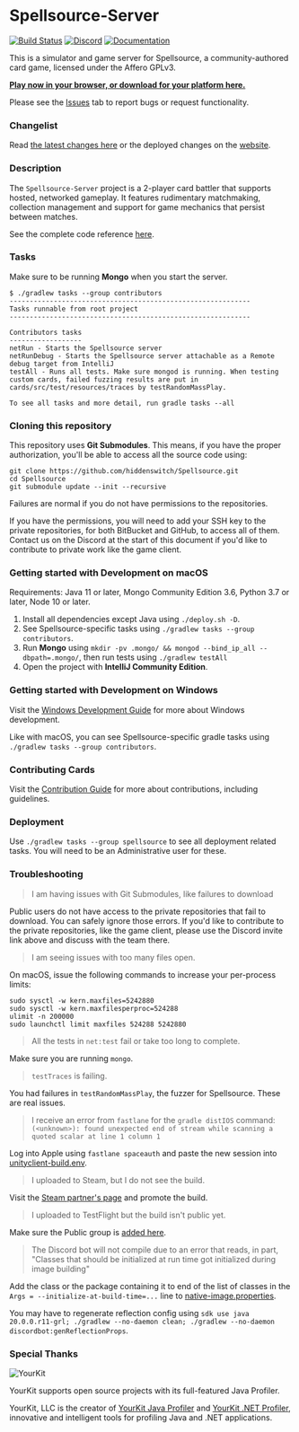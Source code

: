 # Spellsource-Server

[![Build Status](https://travis-ci.org/hiddenswitch/Spellsource.svg?branch=master)](https://travis-ci.org/hiddenswitch/Spellsource)
[![Discord](https://img.shields.io/badge/chat-join%20us%20on%20discord-blue.svg?longCache=true&style=flat&icon=discord)](https://discord.gg/HmbESh2)
[![Documentation](https://img.shields.io/badge/docs-java-yellow.svg?longCache=true&style=flat)](https://www.playspellsource.com/javadoc)

This is a simulator and game server for Spellsource, a community-authored card game, licensed under the Affero GPLv3.

**[Play now in your browser, or download for your platform here.](www/src/pages/download.js)**

Please see the [Issues](https://github.com/hiddenswitch/Spellsource/issues) tab to report bugs or request functionality. 

### Changelist

Read [the latest changes here](www/src/pages-markdown/whatsnew.md) or the deployed changes on the [website](https://www.playspellsource.com/whats-new).

### Description

The `Spellsource-Server` project is a 2-player card battler that supports hosted, networked gameplay. It features rudimentary matchmaking, collection management and support for game mechanics that persist between matches.

See the complete code reference [here](https://www.playspellsource.com/javadoc).

### Tasks

Make sure to be running **Mongo** when you start the server.

```shell script
$ ./gradlew tasks --group contributors
------------------------------------------------------------
Tasks runnable from root project
------------------------------------------------------------

Contributors tasks
------------------
netRun - Starts the Spellsource server
netRunDebug - Starts the Spellsource server attachable as a Remote debug target from IntelliJ
testAll - Runs all tests. Make sure mongod is running. When testing custom cards, failed fuzzing results are put in cards/src/test/resources/traces by testRandomMassPlay.

To see all tasks and more detail, run gradle tasks --all
```

### Cloning this repository

This repository uses **Git Submodules**. This means, if you have the proper authorization, you'll be able to access all the source code using:

```shell script
git clone https://github.com/hiddenswitch/Spellsource.git
cd Spellsource
git submodule update --init --recursive
```

Failures are normal if you do not have permissions to the repositories.

If you have the permissions, you will need to add your SSH key to the private repositories, for both BitBucket and GitHub, to access all of them. Contact us on the Discord at the start of this document if you'd like to contribute to private work like the game client.

### Getting started with Development on macOS

Requirements: Java 11 or later, Mongo Community Edition 3.6, Python 3.7 or later, Node 10 or later.

 1. Install all dependencies except Java using `./deploy.sh -D`.
 2. See Spellsource-specific tasks using `./gradlew tasks --group contributors`.
 3. Run **Mongo** using `mkdir -pv .mongo/ && mongod --bind_ip_all --dbpath=.mongo/`, then run tests using `./gradlew testAll`
 4. Open the project with **IntelliJ Community Edition**.

### Getting started with Development on Windows

Visit the [Windows Development Guide](www/src/pages-markdown/windowsdevelopment.md) for more about Windows development.

Like with macOS, you can see Spellsource-specific gradle tasks using `./gradlew tasks --group contributors`.

### Contributing Cards

Visit the [Contribution Guide](www/src/pages-markdown/contribute.md) for more about contributions, including guidelines.

### Deployment

Use `./gradlew tasks --group spellsource` to see all deployment related tasks. You will need to be an Administrative user for these.

### Troubleshooting

> I am having issues with Git Submodules, like failures to download

Public users do not have access to the private repositories that fail to download. You can safely ignore those errors. If you'd like to contribute to the private repositories, like the game client, please use the Discord invite link above and discuss with the team there.

> I am seeing issues with too many files open.

On macOS, issue the following commands to increase your per-process limits:

```shell script
sudo sysctl -w kern.maxfiles=5242880
sudo sysctl -w kern.maxfilesperproc=524288
ulimit -n 200000
sudo launchctl limit maxfiles 524288 5242880
```

> All the tests in `net:test` fail or take too long to complete.

Make sure you are running `mongo`.

> `testTraces` is failing.

You had failures in `testRandomMassPlay`, the fuzzer for Spellsource. These are real issues.

> I receive an error from `fastlane` for the `gradle distIOS` command: `(<unknown>): found unexpected end of stream while scanning a quoted scalar at line 1 column 1`

Log into Apple using `fastlane spaceauth` and paste the new session into [unityclient-build.env](secrets/spellsource/unityclient-build.env).

> I uploaded to Steam, but I do not see the build.

Visit the [Steam partner's page](https://partner.steamgames.com/apps/builds/987160) and promote the build.

> I uploaded to TestFlight but the build isn't public yet.

Make sure the Public group is [added here](https://appstoreconnect.apple.com/WebObjects/iTunesConnect.woa/ra/ng/app/1257566265/testflight?section=iosbuilds).

> The Discord bot will not compile due to an error that reads, in part, "Classes that should be initialized at run time got initialized during image building"

Add the class or the package containing it to end of the list of classes in the `Args = --initialize-at-build-time=...` line to [native-image.properties](discordbot/src/main/resources/META-INF/native-image/com.hiddenswitch/discordbot/native-image.properties).

You may have to regenerate reflection config using `sdk use java 20.0.0.r11-grl; ./gradlew --no-daemon clean; ./gradlew --no-daemon discordbot:genReflectionProps`.

### Special Thanks

![YourKit](https://www.yourkit.com/images/yklogo.png)

YourKit supports open source projects with its full-featured Java Profiler.

YourKit, LLC is the creator of <a href="https://www.yourkit.com/java/profiler/index.jsp">YourKit Java Profiler</a>
and <a href="https://www.yourkit.com/.net/profiler/index.jsp">YourKit .NET Profiler</a>,
innovative and intelligent tools for profiling Java and .NET applications.
